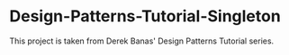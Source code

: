 # Design-Patterns-Tutorial-Singleton
 This project is taken from Derek Banas' Design Patterns Tutorial series.
